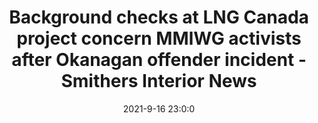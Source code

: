 ---
"title": "Background checks at LNG Canada project concern MMIWG activists after Okanagan offender incident - Smithers Interior News"
"date": "2021-9-16 23:0:0"
"feed_name": "GOOGLENEWSINDUSTRIAL"
"feed_website": "https://news.google.com/search?q=industrial%2Bincident&hl=en-US&gl=US&ceid=US:en"
"feed_rss": "https://news.google.com/rss/search?q=industrial%2Bincident&hl=en-US&gl=US&ceid=US:en"
"link": "https://www.interior-news.com/news/background-checks-at-lng-canada-project-concern-mmiwg-activists-after-okanagan-offender-incident/"
"file": "_posts/2021-1-1-a70ca2a429f36c2d37f030c1e61568ca2c178b45.md"
"accident": "0"
"drilling": "0"
"dead": "0"
"injured": "0"
---